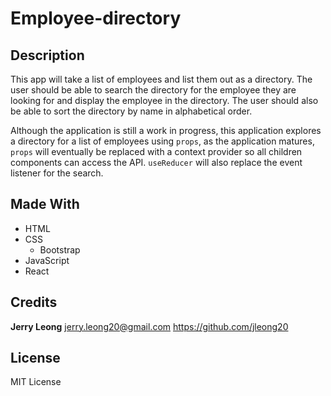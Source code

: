 # Employee-directory

## Description

This app will take a list of employees and list them out as a directory. The user should be able to search the directory for the employee they are looking for and display the employee in the directory. The user should also be able to sort the directory by name in alphabetical order.

Although the application is still a work in progress, this application explores a directory for a list of employees using `props`, as the application matures, `props` will eventually be replaced with a context provider so all children components can access the API. 
`useReducer` will also replace the event listener for the search.

## Made With
* HTML
* CSS 
    - Bootstrap
* JavaScript
* React

## Credits
**Jerry Leong**
jerry.leong20@gmail.com
https://github.com/jleong20

## License
MIT License
